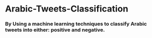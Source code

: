 # Arabic-Tweets-Classification

### By Using a machine learning techniques to classify Arabic tweets into either: positive and negative.
